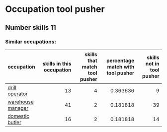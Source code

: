 # Occupation tool pusher
## Number skills 11
### Similar occupations:
| occupation                                |   skills in this occupation |   skills that match tool pusher |   percentage match with tool pusher |   skills not in tool pusher |
|:------------------------------------------|----------------------------:|--------------------------------:|------------------------------------:|----------------------------:|
| [drill operator](drill_operator.md)       |                          13 |                               4 |                            0.363636 |                           9 |
| [warehouse manager](warehouse_manager.md) |                          41 |                               2 |                            0.181818 |                          39 |
| [domestic butler](domestic_butler.md)     |                          16 |                               2 |                            0.181818 |                          14 |
